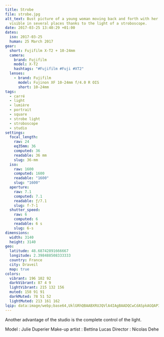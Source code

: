 ```yaml
---
title: Strobe
file: strobe.jpg
alt_text: Bust picture of a young woman moving back and forth with her arms,
  visible in several places thanks to the light of a stroboscope.
date: 2017-03-25 13:40:29 +01:00
dates:
  iso: 2017-03-25
  human: 25 March 2017
gear:
  short: Fujifilm X-T2 + 10-24mm
  camera:
    brand: Fujifilm
    model: X-T2
    hashtags: "#Fujifilm #Fuji #XT2"
  lenses:
    - brand: Fujifilm
      model: Fujinon XF 10-24mm f/4.0 R OIS
      short: 10-24mm
tags:
  - carré
  - light
  - lumière
  - portrait
  - square
  - strobe light
  - stroboscope
  - studio
settings:
  focal_length:
    raw: 24
    eq35mm: 36
    computed: 36
    readable: 36 mm
    slug: 36-mm
  iso:
    raw: 1600
    computed: 1600
    readable: "1600"
    slug: "1600"
  aperture:
    raw: 7.1
    computed: 7.1
    readable: ƒ/7.1
    slug: f-7-1
  shutter_speed:
    raw: 6
    computed: 6
    readable: 6 s
    slug: 6-s
dimensions:
  width: 3140
  height: 3140
geo:
  latitude: 48.68742891666667
  longitude: 2.398488508333333
  country: France
  city: Draveil
  map: true
colors:
  vibrant: 196 102 92
  darkVibrant: 87 4 9
  lightVibrant: 215 132 156
  muted: 158 91 91
  darkMuted: 78 51 52
  lightMuted: 213 161 162
lqip: data:image/webp;base64,UklGRhQBAABXRUJQVlA4IAgBAADQCwCdASpkAGQAP3Gyyl00uakkq9Y50zAuCWcA1Uiognh1wW+KTC9YeruGIRq0nKrP3xY8XfgxFdD5zQ998dBSU6MbDNEDE6LIOLv35xaj3JXpO7IcF/G4HYMg4wpA8oqXdmmeBuyAAP7v2kARBZkyD3BAXEP4QLifwLiBJHdToAalGLkXOm2J9BicwP7vweSpjfXlTXHU0wBSvGzGkZqpzzvVhgsWca0XKN7TXjSkG8TMlxMWM5iY7UuLeNgMlCGLO+RVJ9YSCX995lFIJA9XojY5EqUFJL6Ba0JtEP6HOonEBnq6Jc+IGEEbK5OvgeWGmOe4ED4h6TMPArUu1ksc1JYAAAAAAAA=
---
```


Another advantage of the studio is the complete control of the light.

Model : Julie Duperier
Make-up artist : Bettina Lucas
Director : Nicolas Dehe
